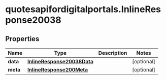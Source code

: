 # quotesapifordigitalportals.InlineResponse20038

## Properties

Name | Type | Description | Notes
------------ | ------------- | ------------- | -------------
**data** | [**InlineResponse20038Data**](InlineResponse20038Data.md) |  | [optional] 
**meta** | [**InlineResponse200Meta**](InlineResponse200Meta.md) |  | [optional] 


